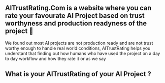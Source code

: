 ## AITrustRating.Com is a website where you can rate your favourate AI Project based on trust worthyness and production readyness of the project 👋

We found out most AI projects are not production ready and are not trust worthy enough to handle real world conditions, AITrustRating helps you understant that finding out how humans who have used the project on a day to day workflow and how they rate it or as we say 

## What is your AITrustRating of your AI Project ?

<!--

**Here are some ideas to get you started:**

🙋‍♀️ A short introduction - what is your organization all about?
🌈 Contribution guidelines - how can the community get involved?
👩‍💻 Useful resources - where can the community find your docs? Is there anything else the community should know?
🍿 Fun facts - what does your team eat for breakfast?
🧙 Remember, you can do mighty things with the power of [Markdown](https://docs.github.com/github/writing-on-github/getting-started-with-writing-and-formatting-on-github/basic-writing-and-formatting-syntax)
-->
